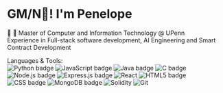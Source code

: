 # GM/N👋!  I'm Penelope

<p align="left">
  🤖 🍻 Master of Computer and Information Technology @ UPenn <br/>
  Experience in Full-stack software development, AI Engineering and Smart Contract Development <br/>
</p>
<p align="left">
  Languages & Tools: <br/>
    <img src="https://img.shields.io/badge/Python-%2314354C.svg?style=flat-square&logo=python&logoColor=white" alt="Python badge">
    <img src="https://img.shields.io/badge/Javascript-%23323330.svg?style=flat-square&logo=javascript&logoColor=%23F7DF1E" alt="JavaScript badge">
    <img src="https://img.shields.io/badge/Java-%23ED8B00.svg?style=flat-square&logo=java&logoColor=white" alt="Java badge">
    <img src="https://img.shields.io/badge/C-%2300599C.svg?style=flat-square&logo=c&logoColor=white" alt="C badge">
    <img src="https://img.shields.io/badge/Node.js-6DA55F?style=flat-square&logo=node.js&logoColor=white" alt="Node.js badge">
    <img src="https://img.shields.io/badge/Express.js-%23404d59.svg?style=flat-square&logo=express&logoColor=%2361DAFB" alt="Express.js badge">
    <img src="https://img.shields.io/badge/-React-%23282C34?style=flat-square&logo=react" alt="React">
    <img src="https://img.shields.io/badge/HTML5-%23E34F26.svg?style=flat-square&logo=html5&logoColor=white" alt="HTML5 badge">
    <img src="https://img.shields.io/badge/-CSS3-%231572B6?style=flat-square&logo=css3&logoColor=white" alt="CSS badge">
    <img src="https://img.shields.io/badge/MongoDB-%234ea94b.svg?style=flat-square&logo=mongodb&logoColor=white" alt="MongoDB badge">
    <img src="https://img.shields.io/badge/Solidity-808080?style=flat-square&logo=Solidity" alt="Solidity">
    <img src="https://img.shields.io/badge/-git-black?style=flat-square&logo=Git" alt="Git">

  
</p>
